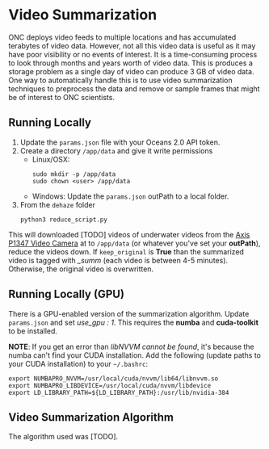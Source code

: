 # Video Summarization

ONC deploys video feeds to multiple locations and has accumulated terabytes of video data.  However, not all this video data is useful as it may have poor visibility or no events of interest.  It is a time-consuming process to look through months and years worth of video data.  This is produces a storage problem as a single day of video can produce 3 GB of video data.  One way to automatically handle this is to use video summarization techniques to preprocess the data and remove or sample frames that might be of interest to ONC scientists.

## Running Locally

1. Update the `params.json` file with your Oceans 2.0 API token.
2. Create a directory `/app/data` and give it write permissions
   * Linux/OSX: 
       ```
       sudo mkdir -p /app/data
       sudo chown <user> /app/data
       ```
   * Windows: Update the `params.json` outPath to a local folder.
3. From the `dehaze` folder
   ```
   python3 reduce_script.py
   ```

This will downloaded [TODO] videos of underwater videos from the [Axis P1347 Video Camera](https://data.oceannetworks.ca/Camera?cameraid=12170) at to `/app/data` (or whatever you've set your **outPath**), reduce the videos down.  If `keep_original` is **True** than the summarized video is tagged with *_summ* (each video is between 4-5 minutes).  Otherwise, the original video is overwritten.

## Running Locally (GPU)

There is a GPU-enabled version of the summarization algorithm.  Update `params.json` and set *use_gpu : 1*.  This requires the **numba** and **cuda-toolkit** to be installed.

**NOTE**:  If you get an error than *libNVVM cannot be found*, it's because the numba can't find your CUDA installation.  Add the following (update paths to your CUDA installation) to your `~/.bashrc`:

```
export NUMBAPRO_NVVM=/usr/local/cuda/nvvm/lib64/libnvvm.so
export NUMBAPRO_LIBDEVICE=/usr/local/cuda/nvvm/libdevice
export LD_LIBRARY_PATH=${LD_LIBRARY_PATH}:/usr/lib/nvidia-384
```

## Video Summarization Algorithm 

The algorithm used was [TODO].
   
